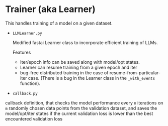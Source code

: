 # Trainer (aka Learner)
This handles training of a model on a given dataset. 

- `LLMLearner.py`

    Modified fastai Learner class to incorporate efficient training of LLMs. 

    Features

    - Iter/epoch info can be saved along with model/opt states.
    - Learner can resume training from a given epoch and iter
    - bug-free distributed training in the case of resume-from-particular-iter case. (There is a bug in the Learner class  in the `_with_events` function). 

- `callback.py`

callback definition, that checks the model performance every `n` iterations on `m` randomly chosen data points from the validation dataset, and saves the model/opt/iter states if the current validation loss is lower than the best encountered validation loss

